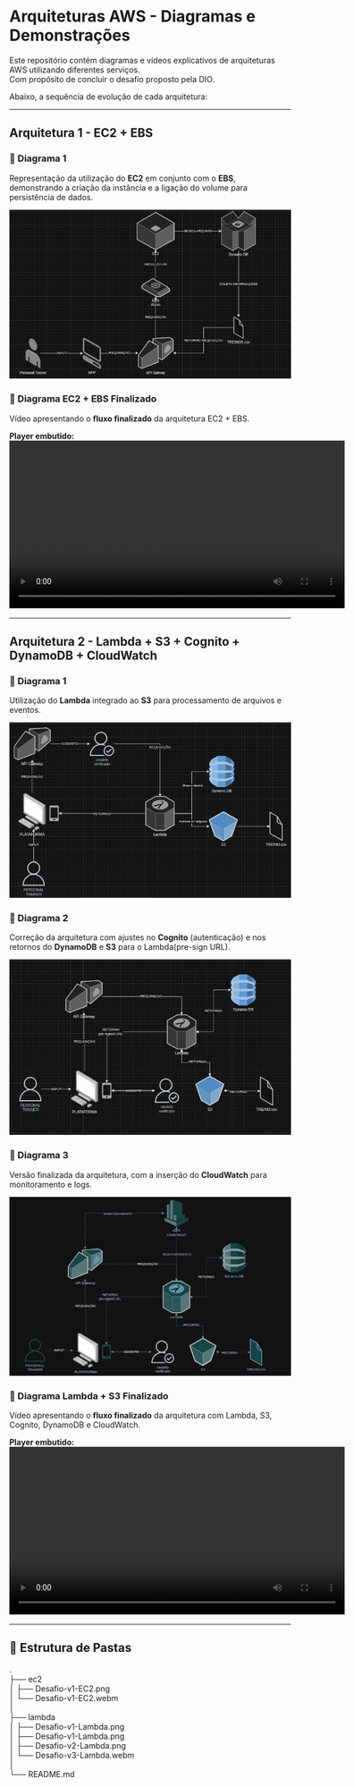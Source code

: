 # Arquiteturas AWS - Diagramas e Demonstrações

Este repositório contém diagramas e vídeos explicativos de arquiteturas AWS utilizando diferentes serviços.  
Com propósito de concluir o desafio proposto pela DIO.

Abaixo, a sequência de evolução de cada arquitetura:

---

## Arquitetura 1 - **EC2 + EBS**

### 📌 Diagrama 1  
Representação da utilização do **EC2** em conjunto com o **EBS**, demonstrando a criação da instância e a ligação do volume para persistência de dados.

![Diagrama EC2 + EBS](/ec2/Desafio-v1-EC2.png)

### 🎥 Diagrama **EC2 + EBS** Finalizado  
Vídeo apresentando o **fluxo finalizado** da arquitetura EC2 + EBS.  


**Player embutido:**  
<video src="/ec2/Desafio-v1-EC2.webm" controls width="600"></video>

---

## Arquitetura 2 - **Lambda + S3 + Cognito + DynamoDB + CloudWatch**

### 📌 Diagrama 1  
Utilização do **Lambda** integrado ao **S3** para processamento de arquivos e eventos.

![Diagrama Lambda + S3](/lambda/Desafio-v1-Lambda.png)

### 📌 Diagrama 2  
Correção da arquitetura com ajustes no **Cognito** (autenticação) e nos retornos do **DynamoDB** e **S3** para o Lambda(pre-sign URL).

![Diagrama com Cognito e ajustes](/lambda/Desafio-v2-Lambda.png)

### 📌 Diagrama 3  
Versão finalizada da arquitetura, com a inserção do **CloudWatch** para monitoramento e logs.

![Diagrama final com CloudWatch](/lambda/Desafio-v3-Lambda.png)

### 🎥 Diagrama **Lambda + S3** Finalizado  
Vídeo apresentando o **fluxo finalizado** da arquitetura com Lambda, S3, Cognito, DynamoDB e CloudWatch.  

**Player embutido:**  
<video src="/lambda/Desafio-v3-Lambda.webm" controls width="600"></video>

---

## 📂 Estrutura de Pastas

. <br>
├── ec2 <br>
│ ├── Desafio-v1-EC2.png<br>
│ └── Desafio-v1-EC2.webm<br>
│<br>
├── lambda<br>
│ ├── Desafio-v1-Lambda.png<br>
│ ├── Desafio-v1-Lambda.png<br>
│ ├── Desafio-v2-Lambda.png<br>
│ └── Desafio-v3-Lambda.webm<br>
│<br>
└── README.md<br>